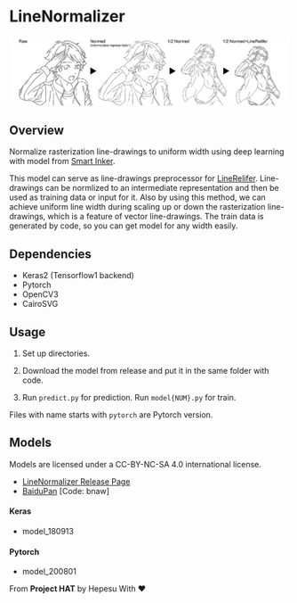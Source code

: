 # LineNormalizer
<p align="center">
 <img src="figs/overview.png"/>
</p>

## Overview
Normalize rasterization line-drawings to uniform width using deep learning with model from [Smart Inker](http://hi.cs.waseda.ac.jp/~esimo/en/research/inking/).

This model can serve as line-drawings preprocessor for [LineRelifer](https://github.com/hepesu/LineRelifer/). Line-drawings can be normlized to an intermediate representation and then be used as training data or input for it.
Also by using this method, we can achieve uniform line width during scaling up or down the rasterization line-drawings, which is a feature of vector line-drawings. The train data is generated by code, so you can get model for any width easily.

## Dependencies
* Keras2 (Tensorflow1 backend)
* Pytorch
* OpenCV3
* CairoSVG

## Usage
1. Set up directories.

2. Download the model from release and put it in the same folder with code.

3. Run `predict.py` for prediction. Run `model{NUM}.py` for train.

Files with name starts with `pytorch` are Pytorch version.

## Models
Models are licensed under a CC-BY-NC-SA 4.0 international license.
* [LineNormalizer Release Page](https://github.com/hepesu/LineNormalizer/releases)
* [BaiduPan](https://pan.baidu.com/s/1tooIPfJX9LVA1aY5spNWiw) [Code: bnaw]

#### Keras
* model_180913

#### Pytorch
* model_200801

From **Project HAT** by Hepesu With :heart:
